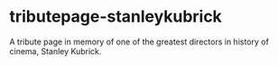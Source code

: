 # tributepage-stanleykubrick
A tribute page in memory of one of the greatest directors in history of cinema, Stanley Kubrick.
